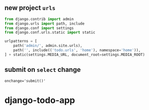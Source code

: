 
## new project `urls`

```python
from django.contrib import admin
from django.urls import path, include
from django.conf import settings
from django.conf.urls.static import static

urlpatterns = [
    path('admin/', admin.site.urls),
    path('', include(('todo.urls', 'home'), namespace='home')),
] + static(settings.MEDIA_URL, document_root=settings.MEDIA_ROOT)
```

## submit on `select` change

```html
onchange='submit()'
```
# django-todo-app
